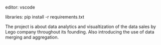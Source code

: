 editor: vscode

libraries: pip install -r requirements.txt

The project is about data analytics and visualtization of the data sales by Lego company throughout its founding. Also introducing the use of data merging and aggregation.
